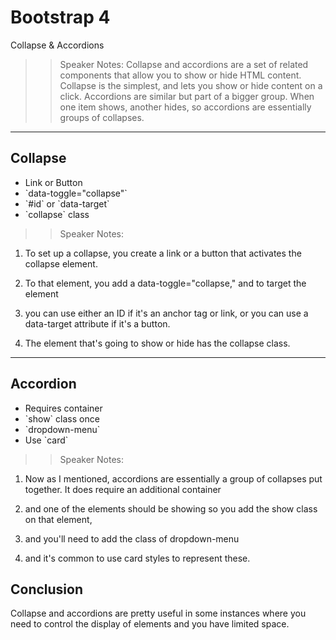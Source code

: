 <!-- .slide: data-state="title" -->
# Bootstrap 4
Collapse & Accordions

> > Speaker Notes:
Collapse and accordions are a set of related components that allow you to show or hide HTML content. Collapse is the simplest, and lets you show or hide content on a click. Accordions are similar but part of a bigger group. When one item shows, another hides, so accordions are essentially groups of collapses.

---

## Collapse

<ul>
	<li class="fragment">Link or Button</li>
	<li class="fragment">`data-toggle="collapse"`</li>
	<li class="fragment">`#id` or `data-target`</li>
	<li class="fragment">`collapse` class</li>
</ul>

> > Speaker Notes:
1. To set up a collapse, you create a link or a button that activates the collapse element.

2. To that element, you add a data-toggle="collapse," and to target the element

3. you can use either an ID if it's an anchor tag or link, or you can use a data-target attribute if it's a button.

4. The element that's going to show or hide has the collapse class.

---

## Accordion

<ul>
	<li class="fragment">Requires container</li>
	<li class="fragment">`show` class once</li>
	<li class="fragment">`dropdown-menu`</li>
	<li class="fragment">Use `card`</li>
</ul>

> > Speaker Notes:
1. Now as I mentioned, accordions are essentially a group of collapses put together. It does require an additional container
2. and one of the elements should be showing so you add the show class on that element,

3. and you'll need to add the class of dropdown-menu

4. and it's common to use card styles to represent these.

## Conclusion
Collapse and accordions are pretty useful in some instances where you need to control the display of elements and you have limited space.
